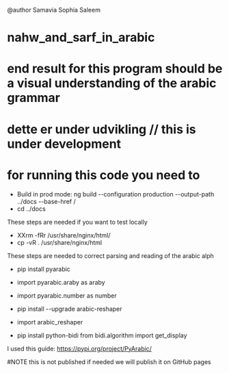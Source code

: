 @author Samavia Sophia Saleem
# nahw_and_sarf_in_arabic
# end result for this program should be a visual understanding of the arabic grammar
# dette er under udvikling // this is under development
# for running this code you need to 

* Build in prod mode: ng build --configuration production --output-path ../docs --base-href /
* cd ../docs


These steps are needed if you want to test locally
* XXrm -fRr /usr/share/nginx/html/
* cp -vR . /usr/share/nginx/html

These steps are needed to correct parsing and reading of the arabic alph

* pip install pyarabic
* import pyarabic.araby as araby
* import pyarabic.number as number
* pip install --upgrade arabic-reshaper
* import arabic_reshaper

* pip install python-bidi
from bidi.algorithm import get_display

I used this guide: https://pypi.org/project/PyArabic/

#NOTE this is not published if needed we will publish it on GitHub pages
